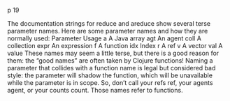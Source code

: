 
p 19

The documentation strings for reduce and areduce show several terse parameter names.
Here are some parameter names and how they are normally used:
Parameter Usage
a A Java array
agt An agent
coll A collection
expr An expression
f A function
idx Index
r A ref
v A vector
val A value
These names may seem a little terse, but there is a good reason for them: the “good
names” are often taken by Clojure functions! Naming a parameter that collides with
a function name is legal but considered bad style: the parameter will shadow the
function, which will be unavailable while the parameter is in scope. So, don’t call
your refs ref, your agents agent, or your counts count. Those names refer to functions.
